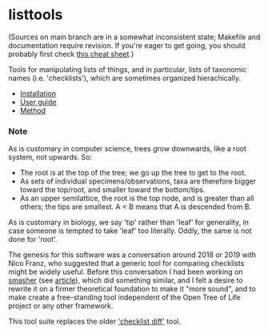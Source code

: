 # listtools

(Sources on main branch are in a somewhat inconsistent state; Makefile
and documentation require revision.  If you're eager to get going, you should probably first check [this cheat sheet](doc/plugin-cheat.d).)

Tools for manipulating lists of things, and in particular, lists of taxonomic
names (i.e. 'checklists'), which are sometimes organized hierachically.

* [Installation](doc/guide.md#installation)
* [User guide](doc/guide.md)
* [Method](doc/method.md)

### Note

As is customary in computer science, trees grow downwards, like a root
system, not upwards.  So:

 * The root is at the top of the tree; we go up
   the tree to get to the root.
 * As sets of individual specimens/observations, taxa are therefore
   bigger toward the top/root, and smaller toward the bottom/tips.
 * As an upper semilattice, the root is the top node, and
   is greater than all others; the tips are smallest.  A < B means that
   A is descended from B.

As is customary in biology, we say 'tip' rather than 'leaf' for
generality, in case someone is tempted to take 'leaf' too literally.
Oddly, the same is not done for 'root'.

The genesis for this software was a conversation around 2018 or 2019
with Nico Franz, who suggested that a generic tool for comparing
checklists might be widely useful.  Before this conversation I had been working on
[smasher](https://github.com/opentreeoflife/reference-taxonomy/) (see
[article](https://doi.org/10.3897/BDJ.5.e12581)), which did something
similar, and I felt a desire to rewrite it on a firmer theoretical
foundation to make it "more sound", and to make create a free-standing
tool independent of the Open Tree of Life project or any other framework.

This tool suite replaces the older ['checklist
diff'](https://github.com/jar398/cldiff) tool.

